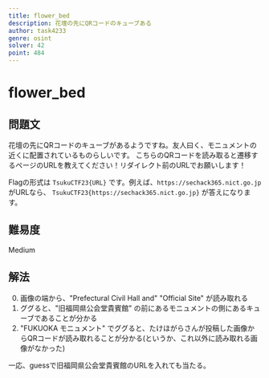 ```yaml
---
title: flower_bed
description: 花壇の先にQRコードのキューブある
author: task4233
genre: osint
solver: 42
point: 484
---
```


# flower_bed
## 問題文
花壇の先にQRコードのキューブがあるようですね。友人曰く、モニュメントの近くに配置されているものらしいです。
こちらのQRコードを読み取ると遷移するページのURLを教えてください！リダイレクト前のURLでお願いします！

Flagの形式は `TsukuCTF23{URL}` です。例えば、`https://sechack365.nict.go.jp` がURLなら、 `TsukuCTF23{https://sechack365.nict.go.jp}` が答えになります。

## 難易度
Medium

## 解法
0. 画像の端から、"Prefectural Civil Hall and" "Official Site" が読み取れる
1. ググると、"旧福岡県公会堂貴賓館" の前にあるモニュメントの側にあるキューブであることが分かる
2. "FUKUOKA モニュメント" でググると、たけほがらさんが投稿した画像からQRコードが読み取れることが分かる(というか、これ以外に読み取れる画像がなかった)

一応、guessで旧福岡県公会堂貴賓館のURLを入れても当たる。